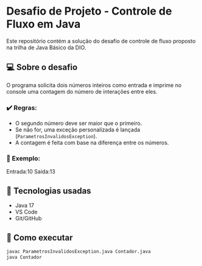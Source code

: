 # Desafio de Projeto - Controle de Fluxo em Java

Este repositório contém a solução do desafio de controle de fluxo proposto na trilha de Java Básico da DIO.

## 💻 Sobre o desafio

O programa solicita dois números inteiros como entrada e imprime no console uma contagem do número de interações entre eles.

### ✔️ Regras:
- O segundo número deve ser maior que o primeiro.
- Se não for, uma exceção personalizada é lançada (`ParametrosInvalidosException`).
- A contagem é feita com base na diferença entre os números.

### 📌 Exemplo:

Entrada:10
Saída:13


## 🚀 Tecnologias usadas

- Java 17
- VS Code
- Git/GitHub

## 📂 Como executar

```bash
javac ParametrosInvalidosException.java Contador.java
java Contador

